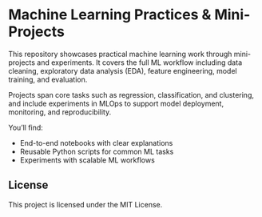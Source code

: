 # Machine Learning Practices & Mini-Projects

This repository showcases practical machine learning work through mini-projects and experiments. It covers the full ML workflow including data cleaning, exploratory data analysis (EDA), feature engineering, model training, and evaluation.

Projects span core tasks such as regression, classification, and clustering, and include experiments in MLOps to support model deployment, monitoring, and reproducibility.

You’ll find:
- End-to-end notebooks with clear explanations
- Reusable Python scripts for common ML tasks
- Experiments with scalable ML workflows

## License

This project is licensed under the MIT License.
